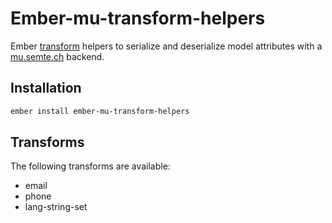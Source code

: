 # Ember-mu-transform-helpers

Ember [transform](http://emberjs.com/api/data/classes/DS.Transform.html) helpers to serialize and deserialize model attributes with a [mu.semte.ch](https://mu.semte.ch) backend.

## Installation
```bash
ember install ember-mu-transform-helpers
```

## Transforms
The following transforms are available:
* email
* phone
* lang-string-set
